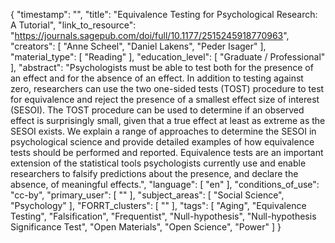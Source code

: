 {
    "timestamp": "",
    "title": "Equivalence Testing for Psychological Research: A Tutorial",
    "link_to_resource": "https://journals.sagepub.com/doi/full/10.1177/2515245918770963",
    "creators": [
        "Anne Scheel",
        "Daniel Lakens",
        "Peder Isager"
    ],
    "material_type": [
        "Reading"
    ],
    "education_level": [
        "Graduate / Professional"
    ],
    "abstract": "Psychologists must be able to test both for the presence of an effect and for the absence of an effect. In addition to testing against zero, researchers can use the two one-sided tests (TOST) procedure to test for equivalence and reject the presence of a smallest effect size of interest (SESOI). The TOST procedure can be used to determine if an observed effect is surprisingly small, given that a true effect at least as extreme as the SESOI exists. We explain a range of approaches to determine the SESOI in psychological science and provide detailed examples of how equivalence tests should be performed and reported. Equivalence tests are an important extension of the statistical tools psychologists currently use and enable researchers to falsify predictions about the presence, and declare the absence, of meaningful effects.",
    "language": [
        "en"
    ],
    "conditions_of_use": "cc-by",
    "primary_user": [
        ""
    ],
    "subject_areas": [
        "Social Science",
        "Psychology"
    ],
    "FORRT_clusters": [
        ""
    ],
    "tags": [
        "Aging",
        "Equivalence Testing",
        "Falsification",
        "Frequentist",
        "Null-hypothesis",
        "Null-hypothesis Significance Test",
        "Open Materials",
        "Open Science",
        "Power"
    ]
}